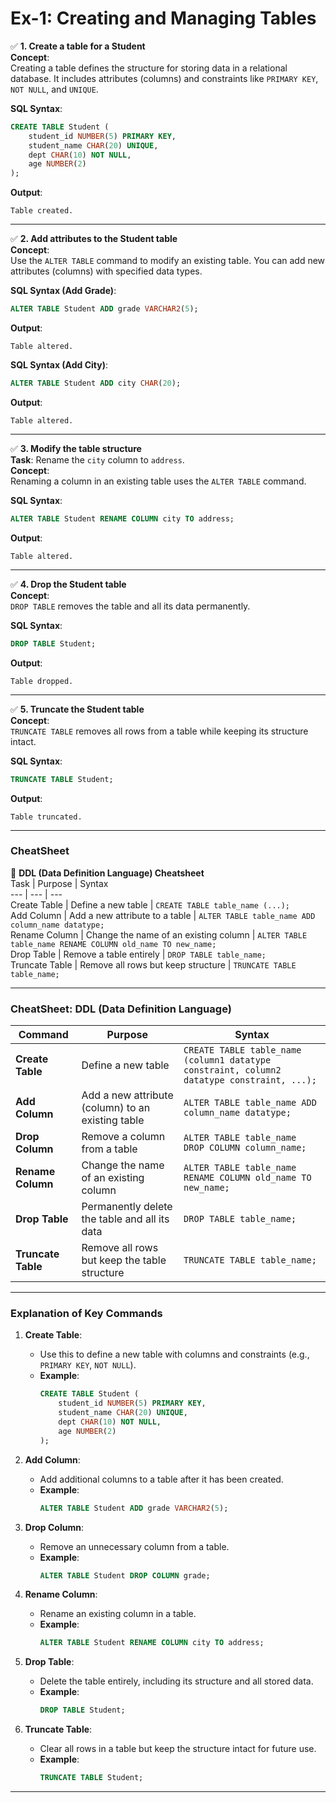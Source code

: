 # **Ex-1: Creating and Managing Tables**

✅ **1. Create a table for a Student**  
**Concept**:  
Creating a table defines the structure for storing data in a relational database. It includes attributes (columns) and constraints like `PRIMARY KEY`, `NOT NULL`, and `UNIQUE`.  

**SQL Syntax**:
```sql
CREATE TABLE Student (
    student_id NUMBER(5) PRIMARY KEY,
    student_name CHAR(20) UNIQUE,
    dept CHAR(10) NOT NULL,
    age NUMBER(2)
);
```

**Output**:
```plaintext
Table created.
```

---

✅ **2. Add attributes to the Student table**  
**Concept**:  
Use the `ALTER TABLE` command to modify an existing table. You can add new attributes (columns) with specified data types.

**SQL Syntax (Add Grade)**:
```sql
ALTER TABLE Student ADD grade VARCHAR2(5);
```
**Output**:
```plaintext
Table altered.
```

**SQL Syntax (Add City)**:
```sql
ALTER TABLE Student ADD city CHAR(20);
```
**Output**:
```plaintext
Table altered.
```

---

✅ **3. Modify the table structure**  
**Task**: Rename the `city` column to `address`.  
**Concept**:  
Renaming a column in an existing table uses the `ALTER TABLE` command.  

**SQL Syntax**:
```sql
ALTER TABLE Student RENAME COLUMN city TO address;
```

**Output**:
```plaintext
Table altered.
```

---

✅ **4. Drop the Student table**  
**Concept**:  
`DROP TABLE` removes the table and all its data permanently.  

**SQL Syntax**:
```sql
DROP TABLE Student;
```

**Output**:
```plaintext
Table dropped.
```

---

✅ **5. Truncate the Student table**  
**Concept**:  
`TRUNCATE TABLE` removes all rows from a table while keeping its structure intact.  

**SQL Syntax**:
```sql
TRUNCATE TABLE Student;
```

**Output**:
```plaintext
Table truncated.
```

---

### **CheatSheet**
🧾 **DDL (Data Definition Language) Cheatsheet**  
Task | Purpose | Syntax  
--- | --- | ---  
Create Table | Define a new table | `CREATE TABLE table_name (...);`  
Add Column | Add a new attribute to a table | `ALTER TABLE table_name ADD column_name datatype;`  
Rename Column | Change the name of an existing column | `ALTER TABLE table_name RENAME COLUMN old_name TO new_name;`  
Drop Table | Remove a table entirely | `DROP TABLE table_name;`  
Truncate Table | Remove all rows but keep structure | `TRUNCATE TABLE table_name;`  

---


### **CheatSheet: DDL (Data Definition Language)**

| **Command**        | **Purpose**                                      | **Syntax**                                                                 |
|---------------------|--------------------------------------------------|-----------------------------------------------------------------------------|
| **Create Table**    | Define a new table                               | `CREATE TABLE table_name (column1 datatype constraint, column2 datatype constraint, ...);` |
| **Add Column**      | Add a new attribute (column) to an existing table| `ALTER TABLE table_name ADD column_name datatype;`                         |
| **Drop Column**     | Remove a column from a table                     | `ALTER TABLE table_name DROP COLUMN column_name;`                          |
| **Rename Column**   | Change the name of an existing column            | `ALTER TABLE table_name RENAME COLUMN old_name TO new_name;`               |
| **Drop Table**      | Permanently delete the table and all its data    | `DROP TABLE table_name;`                                                   |
| **Truncate Table**  | Remove all rows but keep the table structure     | `TRUNCATE TABLE table_name;`                                               |

---

### **Explanation of Key Commands**

1. **Create Table**:  
   - Use this to define a new table with columns and constraints (e.g., `PRIMARY KEY`, `NOT NULL`).  
   - **Example**:
     ```sql
     CREATE TABLE Student (
         student_id NUMBER(5) PRIMARY KEY,
         student_name CHAR(20) UNIQUE,
         dept CHAR(10) NOT NULL,
         age NUMBER(2)
     );
     ```

2. **Add Column**:  
   - Add additional columns to a table after it has been created.  
   - **Example**:
     ```sql
     ALTER TABLE Student ADD grade VARCHAR2(5);
     ```

3. **Drop Column**:  
   - Remove an unnecessary column from a table.  
   - **Example**:
     ```sql
     ALTER TABLE Student DROP COLUMN grade;
     ```

4. **Rename Column**:  
   - Rename an existing column in a table.  
   - **Example**:
     ```sql
     ALTER TABLE Student RENAME COLUMN city TO address;
     ```

5. **Drop Table**:  
   - Delete the table entirely, including its structure and all stored data.  
   - **Example**:
     ```sql
     DROP TABLE Student;
     ```

6. **Truncate Table**:  
   - Clear all rows in a table but keep the structure intact for future use.  
   - **Example**:
     ```sql
     TRUNCATE TABLE Student;
     ```

---
